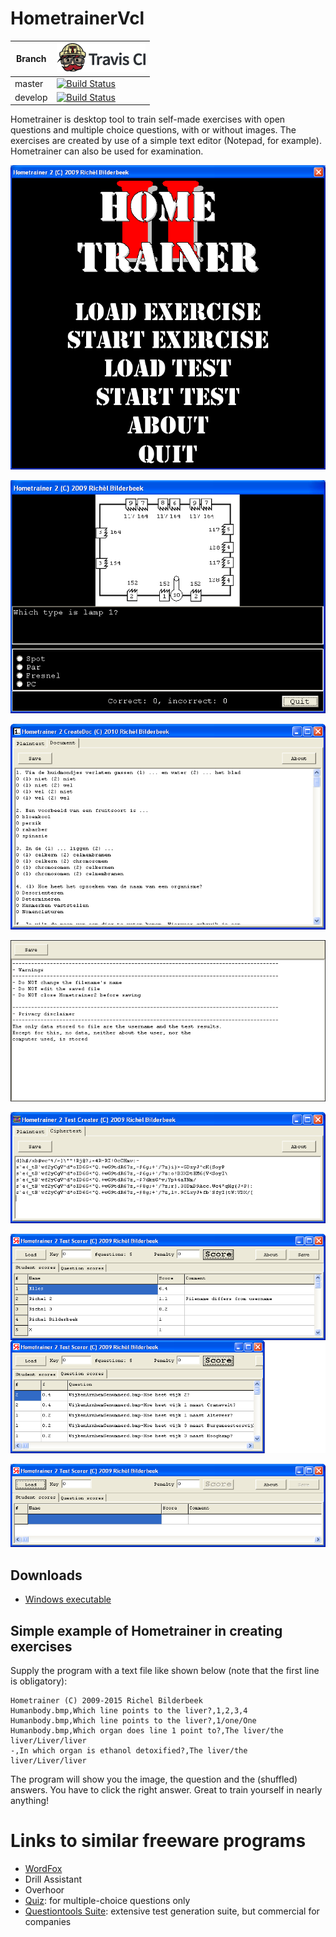 # HometrainerVcl

Branch|[![Travis CI logo](pics/TravisCI.png)](https://travis-ci.org)
---|---
master|[![Build Status](https://travis-ci.org/richelbilderbeek/HometrainerVcl.svg?branch=master)](https://travis-ci.org/richelbilderbeek/HometrainerVcl)
develop|[![Build Status](https://travis-ci.org/richelbilderbeek/HometrainerVcl.svg?branch=develop)](https://travis-ci.org/richelbilderbeek/HometrainerVcl)

Hometrainer is desktop tool to train self-made exercises with open questions 
and multiple choice questions, with or without images. The exercises are
created by use of a simple text editor (Notepad, for example). 
Hometrainer can also be used for examination.

![](pics/ToolHometrainerMenu_1_8.png)

![](pics/ToolHometrainer_1_8.png)

![](pics/ToolHometrainerCreateDoc_1_8.png)

![](pics/ToolHometrainerResult_1_8.png)

![](pics/ToolHometrainerTestCreater_1_8.png)

![](pics/ToolHometrainerTestScorer_1_8_2.png)

![](pics/ToolHometrainerTestScorer_1_8.png)

## Downloads

 * [Windows executable](http://richelbilderbeek.nl/ToolHometrainerExe_1_7.zip)

## Simple example of Hometrainer in creating exercises

Supply the program with a text file like shown below (note that the first line is obligatory):

``` 
Hometrainer (C) 2009-2015 Richel Bilderbeek
Humanbody.bmp,Which line points to the liver?,1,2,3,4
Humanbody.bmp,Which line points to the liver?,1/one/One
Humanbody.bmp,Which organ does line 1 point to?,The liver/the liver/Liver/liver
-,In which organ is ethanol detoxified?,The liver/the liver/Liver/liver
```

The program will show you the image, the question and the (shuffled) answers. You have to click the right answer. Great to train yourself in nearly anything!

# Links to similar freeware programs

 * [WordFox](http://wordfox.byethost17.com/wordfox/index.php)  
 * Drill Assistant
 * Overhoor
 * [Quiz](http://www.luziusschneider.com/QuizHome.htm): for multiple-choice questions only
 * [Questiontools Suite](http://www.questiontools.org/): extensive test generation suite, but commercial for companies
